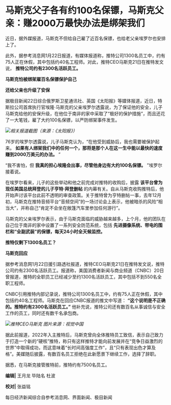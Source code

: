 # 马斯克父子各有约100名保镖，马斯克父亲：赚2000万最快办法是绑架我们

近日，据外媒报道，马斯克不但给自己雇了近百名保镖，也给老父亲埃罗尔也安排上了。

此外，据参考消息网1月22日报道，有媒体报道称，推特公司1300名员工中，约有75人正在休假，其中包括约40名工程师。对此，推特CEO马斯克21日在推特发文说，
**推特公司约有2300名活跃员工。**

**马斯克怕被绑架雇百名保镖保护自己**

**还给父亲也升级了安保**

据极目新闻22日综合俄罗斯卫星通讯社、英国《太阳报》等媒体报道，近日，特斯拉公司首席执行官埃隆·马斯克的父亲埃罗尔透露说，为了保证他的安全，儿子马斯克给他的安保升级，在他位于南非的家中采取了“极好的保护措施”，而且还花了一大笔钱，雇了大约100名保镖，以严防绑架事件发生。

![](https://inews.gtimg.com/newsapp_bt/0/15624057390/1000)_相关报道截图（来源：《太阳报》）_

76岁的埃罗尔透露说，儿子马斯克认为，“在他受到威胁后，我也需要被保护起来。
**如果有人绑架我们中的任何一个，那将是那个人在这一生中能以最快的速度赚到2000万美元的办法。** ”

“我不害怕，但 **我真的担心埃隆会出事，尽管他身边有大约100名保镖。** ”埃罗尔接着说。

在埃罗尔看来，儿子的这些举动和他之前完成对推特的收购后，披露 **该平台曾为现任美国总统拜登的儿子亨特·拜登删帖**
的内幕有关。自从马斯克收购推特后，他开始声讨该平台此前不透明的审查政策。关于推特曾为亨特删帖一事，去年12月初，马斯克在推特音频平台“音频空间”的一场讨论会上表示，他被暗杀的风险“相当大”，并称自己“肯定不会坐在敞篷汽车里参加任何游行”。

马斯克的父亲埃罗尔表示，由于马斯克面临的威胁越来越多，上个月，他的团队在自己位于南非的家中设置了一系列安全防范系统，包括
**先进摄像系统、带电的围栏和“全副武装”的保镖，每天24小时全天候监控。**

**推特仅剩下1300名员工？**

**马斯克回应**

据参考消息网1月22日援引路透社报道，推特CEO马斯克21日在推特发文说，推特公司约有2300名活跃员工。报道称，美国消费者新闻与商业频道（CNBC）20日曾报道，推特的全职员工已经减少至约1300名活跃员工，其中包括不到550名全职工程师。

CNBC引用推特内部记录说，推特公司1300名员工中，约有75人正在休假，其中包括约40名工程师。马斯克在回应CNBC报道的推文中写道：
**“这个说明是不正确的。推特约有2300名活跃员工。”** 他补充说，推特公司还有数百名从事诚信与安全工作的员工，同时还有数千名承包商。

![](https://inews.gtimg.com/newsapp_bt/0/15624057447/1000)_推特CEO马斯克 图片来源：视觉中国_

据此前报道，2022年入主推特后，马斯克曾向全体推特员工致信，表示自己致力于打造一个新的“硬核”推特，称只有这样推特才能向前发展并在“竞争日益激烈的世界”中取得成功，而这意味着“长时间高强度工作”，且“只有表现出色才算及格”。美媒随后披露，有数百名员工拒绝在此新愿景下继续工作，选择了辞职。

据悉，在马斯克接管推特前，推特约有7500名员工。

**编辑|** 王月龙 毕陆名 杜波

**校对|** 张益铭

每日经济新闻综合自参考消息网、界面新闻、极目新闻

